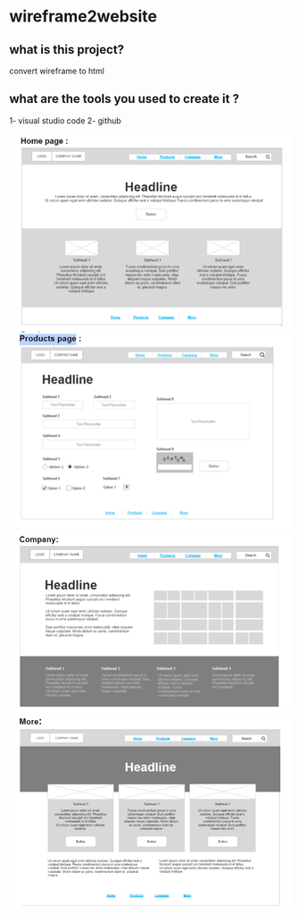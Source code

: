 # wireframe2website
## what is this project? 

convert wireframe to html

## what are the tools you used to create it ?

1- visual studio code
2- github

![homepage](homepage.png)
![Products page](Products%20page.png)
![company](company.png)
![more](more.png)
